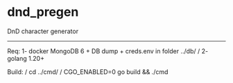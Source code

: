 # dnd_pregen
DnD character generator

---------------------------------------------------------------------------------------------------------------------
Req:
1- docker MongoDB 6 + DB dump + creds.env in folder ../db/ /
2- golang 1.20+

Build: /
cd ../cmd/ /
CGO_ENABLED=0 go build && ./cmd
